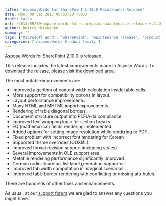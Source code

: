 ```yaml
---
title: 'Aspose.Words for SharePoint 2.10.0 Maintenance Release'
date: Mon, 09 Sep 2013 00:53:20 +0000
draft: false
url: /2013/09/09/aspose.words-for-sharepoint-maintenance-release-v.2.10.0-is-ready/
author: Dmitry Matveenko
summary: ''
tags: ['Microsoft Word', 'SharePoint', 'maintenance release', 'product release']
categories: ['Aspose.Words Product Family']
---
```


Aspose.Words for SharePoint 2.10.0 is released.

This release includes the latest improvements made in Aspose.Words. To download the release, please visit the [download area][1].

The most notable improvements are:

*   Improved algorithm of content width calculation inside table cells.
*   More support for compatibility options in layout.
*   Layout performance improvements.
*   Many HTML and MHTML import improvements.
*   Rendering of table diagonal borders.
*   Document structure output into PDF/A-1a compliance.
*   Improved text wrapping logic for section breaks.
*   EQ (mathematical) fields rendering implemented.
*   Added options for setting image resolution while rendering to PDF.
*   Fixed problem with incorrect font rendering for Korean.
*   Supported theme overrides (OOXML).
*   Improved format revision support (including styles).
*   Several improvements in OLE support area.
*   Metafile rendering performance significantly improved.
*   German ordinal/cardinal list label generation supported.
*   Improved tab width computation in marginal scenarios.
*   Improved table border rendering with conflicting or missing attributes.

There are hundreds of other fixes and enhancements.

As usual, at our [support forum][2] we are glad to answer any questions you might have.




[1]: http://www.aspose.com/community/files/73/sharepoint-components/aspose.words-for-sharepoint/default.aspx
[2]: http://www.aspose.com/community/forums/aspose.words-product-family/75/showforum.aspx




